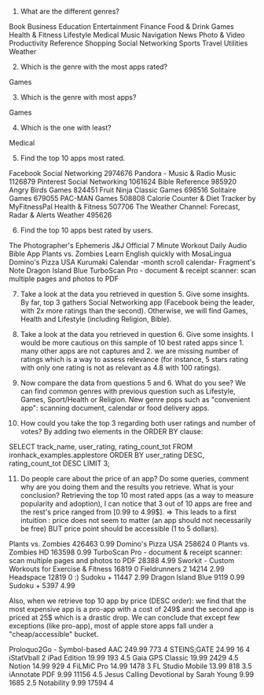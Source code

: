 1. What are the different genres?

Book
Business
Education
Entertainment
Finance
Food & Drink
Games
Health & Fitness
Lifestyle
Medical
Music
Navigation
News
Photo & Video
Productivity
Reference
Shopping
Social Networking
Sports
Travel
Utilities
Weather

2. Which is the genre with the most apps rated?

Games 

3. Which is the genre with most apps?

Games 

4. Which is the one with least?

Medical

5. Find the top 10 apps most rated.

Facebook	Social Networking	2974676
Pandora - Music & Radio	Music	1126879
Pinterest	Social Networking	1061624
Bible	Reference	985920
Angry Birds	Games	824451
Fruit Ninja Classic	Games	698516
Solitaire	Games	679055
PAC-MAN	Games	508808
Calorie Counter & Diet Tracker by MyFitnessPal	Health & Fitness	507706
The Weather Channel: Forecast, Radar & Alerts	Weather	495626

6. Find the top 10 apps best rated by users.

The Photographer's Ephemeris
J&J Official 7 Minute Workout
Daily Audio Bible App
Plants vs. Zombies
Learn English quickly with MosaLingua
Domino's Pizza USA
Kurumaki Calendar -month scroll calendar-
Fragment's Note
Dragon Island Blue
TurboScan Pro - document & receipt scanner: scan multiple pages and photos to PDF

7. Take a look at the data you retrieved in question 5. Give some insights.
By far, top 3 gathers Social Networking app (Facebook being the leader, with 2x more ratings than the second).
Otherwise, we will find Games, Health and Lifestyle (including Religion, Bible).

8. Take a look at the data you retrieved in question 6. Give some insights.
I would be more cautious on this sample of 10 best rated apps since 1. many other apps are not captures and 2. we are missing number of ratings which is a way to assess relevance (for instance, 5 stars rating with only one rating is not as relevant as 4.8 with 100 ratings).

9. Now compare the data from questions 5 and 6. What do you see?
We can find common genres with previous question such as Lifestyle, Games, Sport/Health or Religion. 
New genre pops such as "convenient app": scanning document, calendar or food delivery apps.

10. How could you take the top 3 regarding both user ratings and number of votes?
By adding two elements in the ORDER BY clause:

SELECT track_name, user_rating, rating_count_tot
FROM ironhack_examples.applestore
ORDER BY user_rating DESC, rating_count_tot DESC
LIMIT 3;

11. Do people care about the price of an app? Do some queries, comment why are you doing them and the results you retrieve. What is your conclusion?
Retrieving the top 10 most rated apps (as a way to measure popularity and adoption), I can notice that 3 out of 10 apps are free and the rest's price ranged from [0.99 to 4.99$].
=> This leads to a first intuition : price does not seem to matter (an app should not necessarily be free) BUT price point should be accessible (1 to 5 dollars).

Plants vs. Zombies	426463	0.99
Domino's Pizza USA	258624	0
Plants vs. Zombies HD	163598	0.99
TurboScan Pro - document & receipt scanner: scan multiple pages and photos to PDF	28388	4.99
Sworkit - Custom Workouts for Exercise & Fitness	16819	0
Fieldrunners 2	14214	2.99
Headspace	12819	0
:) Sudoku +	11447	2.99
Dragon Island Blue	9119	0.99
Sudoku +	5397	4.99

Also, when we retrieve top 10 app by price (DESC order): we find that the most expensive app is a pro-app with a cost of 249$ and the second app is priced at 25$ which is a drastic drop.
We can conclude that except few exceptions (like pro-app), most of apple store apps fall under a "cheap/accessible" bucket. 

Proloquo2Go - Symbol-based AAC	249.99	773	4
STEINS;GATE	24.99	16	4
iStatVball 2 iPad Edition	19.99	193	4.5
Gaia GPS Classic	19.99	2429	4.5
Notion	14.99	929	4
FiLMiC Pro	14.99	1478	3
FL Studio Mobile	13.99	818	3.5
iAnnotate PDF	9.99	11156	4.5
Jesus Calling Devotional by Sarah Young	9.99	1685	2.5
Notability	9.99	17594	4
